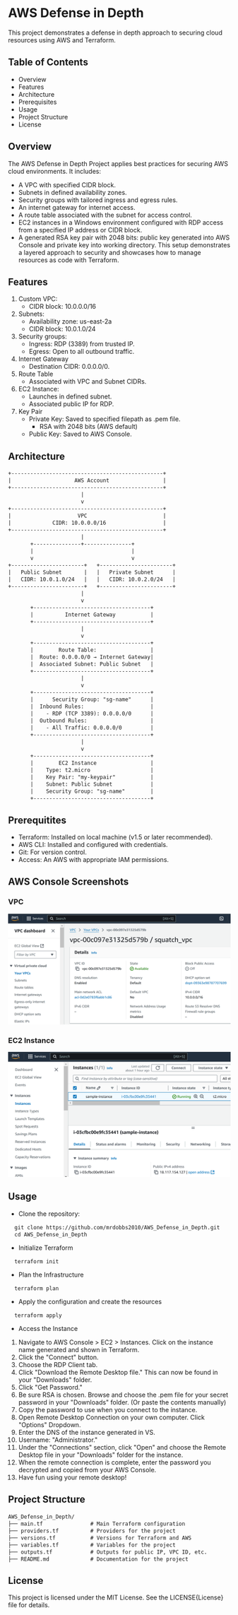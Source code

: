 # AWS Defense in Depth
This project demonstrates a defense in depth approach to securing cloud resources using AWS and Terraform.

## Table of Contents
* Overview
* Features
* Architecture
* Prerequisites
* Usage
* Project Structure
* License

## Overview
The AWS Defense in Depth Project applies best practices for securing AWS cloud environments. It includes:
  * A VPC with specified CIDR block.
  * Subnets in defined availability zones.
  * Security groups with tailored ingress and egress rules.
  * An internet gateway for internet access.
  * A route table associated with the subnet for access control.
  * EC2 instances in a Windows environment configured with RDP access from a specified IP address or CIDR block.
  * A generated RSA key pair with 2048 bits: public key generated into AWS Console and private key into working directory.
This setup demonstrates a layered approach to security and showcases how to manage resources as code with Terraform.

## Features
  1. Custom VPC:
     * CIDR block: 10.0.0.0/16
  2. Subnets:
     * Availability zone: us-east-2a
     * CIDR block: 10.0.1.0/24
  3. Security groups:
     * Ingress: RDP (3389) from trusted IP.
     * Egress: Open to all outbound traffic.
  4. Internet Gateway
     * Destination CIDR: 0.0.0.0/0.
  6. Route Table
     * Associated with VPC and Subnet CIDRs.
  7. EC2 Instance:
     * Launches in defined subnet.
     * Associated public IP for RDP.
  8. Key Pair
     * Private Key: Saved to specified filepath as .pem file.
       * RSA with 2048 bits (AWS default)
     * Public Key: Saved to AWS Console.

## Architecture
```
+------------------------------------------------+
|                    AWS Account                 |
+------------------------------------------------+
                       |
                       v
+------------------------------------------------+
|                     VPC                        |
|             CIDR: 10.0.0.0/16                  |
+------------------------------------------------+
                       |
       +---------------+---------------+
       |                               |
       v                               v
+-----------------------+   +-----------------------+
|   Public Subnet       |   |   Private Subnet      |
|   CIDR: 10.0.1.0/24   |   |   CIDR: 10.0.2.0/24   |
+-----------------------+   +-----------------------+
                       |
                       v
       +-------------------------------------+
       |          Internet Gateway           |
       +-------------------------------------+
                       |
                       v
       +-------------------------------------+
       |        Route Table:                 |
       |  Route: 0.0.0.0/0 → Internet Gateway|
       |  Associated Subnet: Public Subnet   |
       +-------------------------------------+
                       |
                       v
       +-------------------------------------+
       |      Security Group: "sg-name"      |
       |  Inbound Rules:                     |
       |    - RDP (TCP 3389): 0.0.0.0/0      |
       |  Outbound Rules:                    |
       |    - All Traffic: 0.0.0.0/0         |
       +-------------------------------------+
                       |
                       v
       +-------------------------------------+
       |        EC2 Instance                 |
       |    Type: t2.micro                   |
       |    Key Pair: "my-keypair"           |
       |    Subnet: Public Subnet            |
       |    Security Group: "sg-name"        |
       +-------------------------------------+

```
## Prerequitites
* Terraform: Installed on local machine (v1.5 or later recommended).
* AWS CLI: Installed and configured with credentials.
* Git: For version control.
* Access: An AWS with appropriate IAM permissions.
## AWS Console Screenshots
### VPC
![VPC Screenshot](screenshots/AWS_VPC.png)

### EC2 Instance
![EC2 Screenshot](screenshots/AWS_Instance.png)
## Usage
* Clone the repository:
```
  git clone https://github.com/mrdobbs2010/AWS_Defense_in_Depth.git
  cd AWS_Defense_in_Depth
```
* Initialize Terraform
```
  terraform init
```

* Plan the Infrastructure

```
  terraform plan
```
* Apply the configuration and create the resources
```
  terraform apply
```
* Access the Instance
1. Navigate to AWS Console > EC2 > Instances. Click on the instance name generated and shown in Terraform.
2. Click the "Connect" button.
3. Choose the RDP Client tab.
4. Click "Download the Remote Desktop file." This can now be found in your "Downloads" folder.
5. Click "Get Password."
6. Be sure RSA is chosen. Browse and choose the .pem file for your secret password in your "Downloads" folder. (Or paste the contents manually)
7. Copy the password to use when you connect to the instance.
8. Open Remote Desktop Connection on your own computer. Click "Options" Dropdown.
9. Enter the DNS of the instance generated in VS.
10. Username: "Administrator."
11. Under the "Connections" section, click "Open" and choose the Remote Desktop file in your "Downloads" folder for the instance.
12. When the remote connection is complete, enter the password you decrypted and copied from your AWS Console.
13. Have fun using your remote desktop!

## Project Structure
```
AWS_Defense_in_Depth/
├── main.tf               # Main Terraform configuration
├── providers.tf          # Providers for the project
├── versions.tf           # Versions for Terraform and AWS
├── variables.tf          # Variables for the project
├── outputs.tf            # Outputs for public IP, VPC ID, etc.
├── README.md             # Documentation for the project
```
## License
This project is licensed under the MIT License. See the LICENSE{License} file for details.
